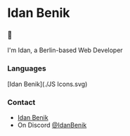 # Idan Benik

### 👋 
I'm Idan, a Berlin-based Web Developer

### Languages
[Idan Benik](./JS Icons.svg)


### Contact

- [Idan Benik](https://www.example.com)
- On Discord [@IdanBenik](https://www.example.com)

